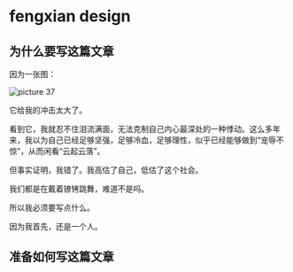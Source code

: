 # fengxian design

## 为什么要写这篇文章

因为一张图：

![picture 37](https://mark-vue-oss.oss-cn-hangzhou.aliyuncs.com/mark_core_fengxian-1645680466431-a7da421bea5d8a78e58f0d8e5340750cfdda5f5ecaf6f087ca70a80fbd1d6127.png)

它给我的冲击太大了。

看到它，我就忍不住泪流满面，无法克制自己内心最深处的一种悸动。这么多年来，我以为自己已经足够坚强，足够冷血，足够理性，似乎已经能够做到“宠辱不惊”，从而闲看“云起云落”。

但事实证明，我错了。我高估了自己，低估了这个社会。

我们都是在戴着镣铐跳舞，难道不是吗。

所以我必须要写点什么。

因为我首先，还是一个人。

## 准备如何写这篇文章
